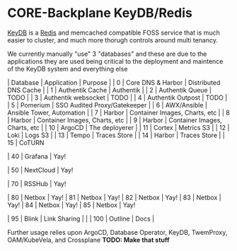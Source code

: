 # CORE-Backplane KeyDB/Redis

[KeyDB]() is a [Redis]() and memcached compatible FOSS service that is much easier to cluster, and much more thorugh controls around multi tenancy.

We currently manually "use" 3 "databases" and these are due to the applications they are used being critical to the deployment and maintence of the KeyDB system and everything else

| Database | Application         | Purpose                           |
|    0     | Core DNS & Harbor   | Distributed DNS Cache             |
|    1     | Authentik Cache     | Authentik                         |
|    2     | Authentik Queue     | TODO                              |
|    3     | Authentik websocket | TODO                              |
|    4     | Authentik Outpost   | TODO                              |
| 5        | Pomerium            | SSO Audited Proxy/Gatekeeper      |
| 6        | AWX/Ansible         | Ansible Tower, Automation         |
| 7        | Harbor              | Container Images, Charts, etc     |
| 8        | Harbor              | Container Images, Charts, etc     |
| 9        | Harbor              | Container Images, Charts, etc     |
| 10       | ArgoCD              | The deployerer                    |
| 11       | Cortex              | Metrics S3                        |
| 12       | Loki                | Logs S3                           |
| 13       | Tempo               | Traces Store                      |
| 14       | Harbor               | Traces Store                      |
| 15       | CoTURN    


| 40 | Grafana | Yay!

| 50 | NextCloud | Yay!

| 70 | RSSHub | Yay!

| 80 | Netbox | Yay!
| 81 | Netbox | Yay!
| 82 | Netbox | Yay!
| 83 | Netbox | Yay!
| 84 | Netbox | Yay!
| 85 | Netbox | Yay!

| 95 | Blink | Link Sharing | |
| 100 | Outline | Docs |


Further usage relies upon ArgoCD, Database Operator, KeyDB, TwemProxy, OAM/KubeVela, and Crossplane ****TODO: Make that stuff****
